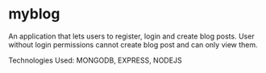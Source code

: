 # myblog
An application that lets users to register, login and create blog posts. User without login permissions cannot create blog post and can only view them.

Technologies Used: MONGODB, EXPRESS, NODEJS
